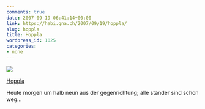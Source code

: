```yaml
---
comments: true
date: 2007-09-19 06:41:14+00:00
link: https://habi.gna.ch/2007/09/19/hoppla/
slug: hoppla
title: Hoppla
wordpress_id: 1025
categories:
- none
---
```



 [![](https://static.flickr.com/1341/1405341675_ee8ca324f0_m.jpg)](https://www.flickr.com/photos/habi/1405341675/)
   

 
  [Hoppla](https://www.flickr.com/photos/habi/1405341675/)
    

 



Heute morgen um halb neun aus der gegenrichtung; alle ständer sind schon weg...
  

